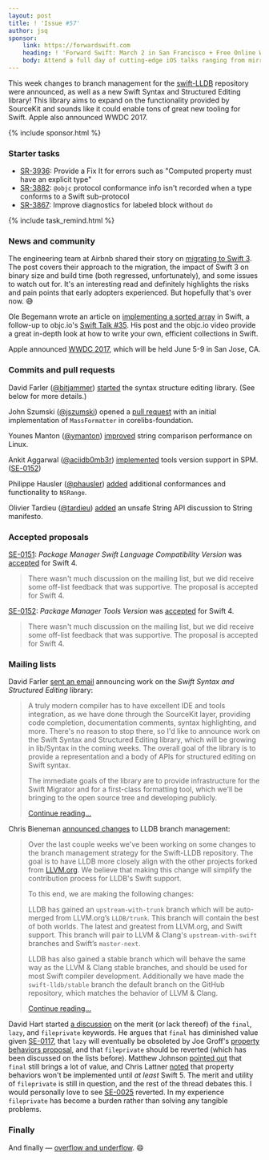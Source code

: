 ```yaml
---
layout: post
title: ! 'Issue #57'
author: jsq
sponsor:
    link: https://forwardswift.com
    heading: ! 'Forward Swift: March 2 in San Francisco + Free Online Workshop Access'
    body: Attend a full day of cutting-edge iOS talks ranging from mirroring and introspection to watchOS. Your ticket includes free networking events with speakers/other devs, and 1 free month of online workshop access post event. Add an exclusive in-person workshops by Paul Hudson on beginning or advanced Swift, macOS, and server-side Swift while they last. Use code **forward-swift-2017**.
---
```


This week changes to branch management for the [swift-LLDB](https://github.com/apple/swift-lldb) repository were announced, as well as a new Swift Syntax and Structured Editing library! This library aims to expand on the functionality provided by SourceKit and sounds like it could enable tons of great new tooling for Swift. Apple also announced WWDC 2017.

<!--excerpt-->

{% include sponsor.html %}

### Starter tasks

- [SR-3936](https://bugs.swift.org/browse/SR-3936): Provide a Fix It for errors such as "Computed property must have an explicit type"
- [SR-3882](https://bugs.swift.org/browse/SR-3882): `@objc` protocol conformance info isn't recorded when a type conforms to a Swift sub-protocol
- [SR-3867](https://bugs.swift.org/browse/SR-3867): Improve diagnostics for labeled block without `do`

{% include task_remind.html %}

### News and community

The engineering team at Airbnb shared their story on [migrating to Swift 3](https://medium.com/airbnb-engineering/getting-to-swift-3-at-airbnb-79a257d2b656#.453vg69qn). The post covers their approach to the migration, the impact of Swift 3 on binary size and build time (both regressed, unfortunately), and some issues to watch out for. It's an interesting read and definitely highlights the risks and pain points that early adopters experienced. But hopefully that's over now. 😅

Ole Begemann wrote an article on [implementing a sorted array](https://oleb.net/blog/2017/02/sorted-array/) in Swift, a follow-up to objc.io's [Swift Talk #35](https://talk.objc.io/episodes/S01E35-sorted-arrays-collections-3). His post and the objc.io video provide a great in-depth look at how to write your own, efficient collections in Swift.

Apple announced [WWDC 2017](https://developer.apple.com/wwdc/), which will be held June 5-9 in San Jose, CA.

### Commits and pull requests

David Farler ([@bitjammer](https://github.com/bitjammer)) [started](https://github.com/apple/swift/pull/7393) the syntax structure editing library. (See below for more details.)

John Szumski ([@jszumski](https://github.com/jszumski)) opened a [pull request](https://github.com/apple/swift-corelibs-foundation/pull/883) with an initial implementation of `MassFormatter` in corelibs-foundation.

Younes Manton ([@ymanton](https://github.com/ymanton)) [improved](https://github.com/apple/swift/pull/7339) string comparison performance on Linux.

Ankit Aggarwal ([@aciidb0mb3r](https://github.com/aciidb0mb3r)) [implemented](https://github.com/apple/swift-package-manager/pull/954) tools version support in SPM. ([SE-0152](https://github.com/apple/swift-evolution/blob/master/proposals/0152-package-manager-tools-version.md))

Philippe Hausler ([@phausler](https://github.com/phausler)) [added](https://github.com/apple/swift/pull/7433) additional conformances and functionality to `NSRange`.

Olivier Tardieu ([@tardieu](https://github.com/tardieu)) [added](https://github.com/apple/swift/pull/7479) an unsafe String API discussion to String manifesto.

### Accepted proposals

[SE-0151](https://github.com/apple/swift-evolution/blob/master/proposals/0151-package-manager-swift-language-compatibility-version.md): *Package Manager Swift Language Compatibility Version* was [accepted](https://lists.swift.org/pipermail/swift-evolution-announce/2017-February/000318.html) for Swift 4.

> There wasn't much discussion on the mailing list, but we did receive some off-list feedback that was supportive. The proposal is accepted for Swift 4.

[SE-0152](https://github.com/apple/swift-evolution/blob/master/proposals/0152-package-manager-tools-version.md): *Package Manager Tools Version* was [accepted](https://lists.swift.org/pipermail/swift-evolution-announce/2017-February/000319.html) for Swift 4.

> There wasn't much discussion on the mailing list, but we did receive some off-list feedback that was supportive. The proposal is accepted for Swift 4.

### Mailing lists

David Farler [sent an email](https://lists.swift.org/pipermail/swift-dev/Week-of-Mon-20170206/004066.html) announcing work on the *Swift Syntax and Structured Editing* library:

> A truly modern compiler has to have excellent IDE and tools integration, as we have done through the SourceKit layer, providing code completion, documentation comments, syntax highlighting, and more. There's no reason to stop there, so I'd like to announce work on the Swift Syntax and Structured Editing library, which will be growing in lib/Syntax in the coming weeks. The overall goal of the library is to provide a representation and a body of APIs for structured editing on Swift syntax.
>
> The immediate goals of the library are to provide infrastructure for the Swift Migrator and for a first-class formatting tool, which we'll be bringing to the open source tree and developing publicly.
>
> [Continue reading...](https://lists.swift.org/pipermail/swift-dev/Week-of-Mon-20170206/004066.html)

Chris Bieneman [announced changes](https://lists.swift.org/pipermail/swift-dev/Week-of-Mon-20170206/004048.html) to LLDB branch management:

> Over the last couple weeks we've been working on some changes to the branch management strategy for the Swift-LLDB repository. The goal is to have LLDB more closely align with the other projects forked from [LLVM.org](http://llvm.org/). We believe that making this change will simplify the contribution process for LLDB's Swift support.
>
> To this end, we are making the following changes:
>
> LLDB has gained an `upstream-with-trunk` branch which will be auto-merged from LLVM.org’s `LLDB/trunk`. This branch will contain the best of both worlds. The latest and greatest from LLVM.org, and Swift support. This branch will pair to LLVM & Clang's `upstream-with-swift` branches and Swift’s `master-next`.
>
> LLDB has also gained a stable branch which will behave the same way as the LLVM & Clang stable branches, and should be used for most Swift compiler development. Additionally we have made the `swift-lldb/stable` branch the default branch on the GitHub repository, which matches the behavior of LLVM & Clang.
>
> [Continue reading...](https://lists.swift.org/pipermail/swift-dev/Week-of-Mon-20170206/004048.html)

David Hart started [a discussion](https://lists.swift.org/pipermail/swift-evolution/Week-of-Mon-20170206/031833.html) on the merit (or lack thereof) of the `final`, `lazy`, and `fileprivate` keywords. He argues that `final` has diminished value given [SE-0117](https://github.com/apple/swift-evolution/blob/master/proposals/0117-non-public-subclassable-by-default.md), that `lazy` will eventually be obsoleted by Joe Groff's [property behaviors proposal](https://github.com/apple/swift-evolution/blob/master/proposals/0030-property-behavior-decls.md), and that `fileprivate` should be reverted (which has been discussed on the lists before). Matthew Johnson [pointed out](https://lists.swift.org/pipermail/swift-evolution/Week-of-Mon-20170206/031835.html) that `final` still brings a lot of value, and Chris Lattner [noted](https://lists.swift.org/pipermail/swift-evolution/Week-of-Mon-20170206/031842.html) that property behaviors won't be implemented until *at least* Swift 5. The merit and utility of `fileprivate` is still in question, and the rest of the thread debates this. I would personally love to see [SE-0025](https://github.com/apple/swift-evolution/blob/master/proposals/0025-scoped-access-level.md) reverted. In my experience `fileprivate` has become a burden rather than solving any tangible problems.

### Finally

And finally &mdash; [overflow and underflow](https://twitter.com/jckarter/status/831953187623952384). 😄
